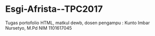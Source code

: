# Esgi-Afrista--TPC2017
Tugas portofolio HTML, matkul dewb, dosen pengampu : Kunto Imbar Nursetyo, M.Pd
NIM 1101617045
